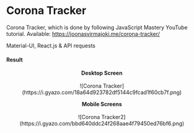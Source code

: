 # Corona Tracker
Corona Tracker, which is done by following JavaScript Mastery YouTube tutorial.
Available: https://joonasvirmajoki.me/corona-tracker/

Material-UI, React.js & API requests

#### Result
<p align="center">
<b>Desktop Screen</b><br><br>
![Corona Tracker](https://i.gyazo.com/18a64d923782df5144c9fcad1f60cb7f.png)
</p>

<p align="center">
<b>Mobile Screens</b><br><br>
![Corona Tracker2](https://i.gyazo.com/bbd640ddc24f268aae4f79450ed76bf6.png)
</p>

